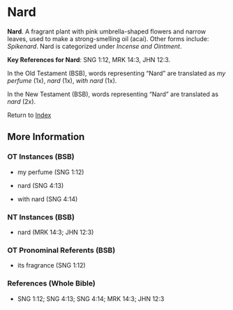 # Nard
**Nard**. 
A fragrant plant with pink umbrella-shaped flowers and narrow leaves, used to make a strong-smelling oil (acai). 
Other forms include: 
*Spikenard*. 
Nard is categorized under _Incense and Ointment_. 


**Key References for Nard**: 
SNG 1:12, MRK 14:3, JHN 12:3. 


In the Old Testament (BSB), words representing “Nard” are translated as 
*my perfume* (1x), *nard* (1x), *with nard* (1x). 


In the New Testament (BSB), words representing “Nard” are translated as 
*nard* (2x). 


Return to [Index](00-Index.md)

## More Information

### OT Instances (BSB)

* my perfume (SNG 1:12)

* nard (SNG 4:13)

* with nard (SNG 4:14)



### NT Instances (BSB)

* nard (MRK 14:3; JHN 12:3)



### OT Pronominal Referents (BSB)

* its fragrance (SNG 1:12)



### References (Whole Bible)

* SNG 1:12; SNG 4:13; SNG 4:14; MRK 14:3; JHN 12:3



